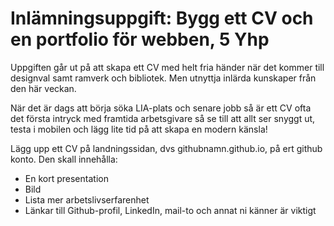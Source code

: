 # Inlämningsuppgift: Bygg ett CV och en portfolio för webben, 5 Yhp
Uppgiften går ut på att skapa ett CV med helt fria händer när det kommer till designval samt ramverk och bibliotek. Men utnyttja inlärda kunskaper från den här veckan.

När det är dags att börja söka LIA-plats och senare jobb så är ett CV ofta det första intryck med framtida arbetsgivare så se till att allt ser snyggt ut, testa i mobilen och lägg lite tid på att skapa en modern känsla!

Lägg upp ett CV på landningssidan, dvs githubnamn.github.io, på ert github konto.
Den skall innehålla:

* En kort presentation
* Bild
* Lista mer arbetslivserfarenhet
* Länkar till Github-profil, LinkedIn, mail-to och annat ni känner är viktigt
